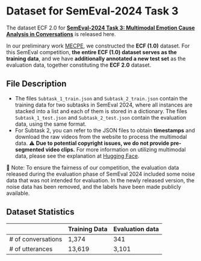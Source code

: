 # Dataset for SemEval-2024 Task 3

The dataset ECF 2.0 for [**SemEval-2024 Task 3: Multimodal Emotion Cause Analysis in Conversations**](https://aclanthology.org/2024.semeval-1.277) is released here.

In our preliminary work [MECPE](https://github.com/NUSTM/MECPE), we constructed the **ECF (1.0)** dataset. For this SemEval competition, **the entire ECF (1.0) dataset serves as the training data**, and we have **additionally annotated a new test set** as the evaluation data, together constituting the **ECF 2.0** dataset.


## File Description

- The files `Subtask_1_train.json` and `Subtask_2_train.json` contain the training data for two subtasks in SemEval 2024, where all instances are stacked into a list and each of them is stored in a dictionary. The files `Subtask_1_test.json` and `Subtask_2_test.json` contain the evaluation data, using the same format. 
- For Subtask 2, you can refer to the JSON files to obtain **timestamps** and download the raw videos from the website to process the multimodal data.  ⚠️ **Due to potential copyright issues, we do not provide pre-segmented video clips.** For more information on utilizing multimodal data, please see the explanation at [Hugging Face](https://huggingface.co/datasets/NUSTM/ECF#about-multimodal-data).

📢 Note: To ensure the fairness of our competition, the evaluation data released during the evaluation phase of SemEval 2024 included some noise data that was not intended for evaluation. In the newly released version, the noise data has been removed, and the labels have been made publicly available.

## Dataset Statistics

|           | Training Data           | Evaluation data        |
| ----------------------------------------- | ----------------------------------------- | --------------------------------------- |
| # of conversations | 1,374 | 341 |
| # of utterances | 13,619 | 3,101 |
